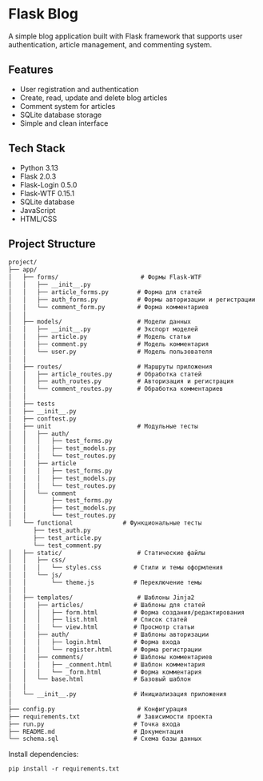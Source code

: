 # Flask Blog

A simple blog application built with Flask framework that supports user authentication, article management, and commenting system.

## Features
- User registration and authentication
- Create, read, update and delete blog articles
- Comment system for articles
- SQLite database storage
- Simple and clean interface

## Tech Stack
- Python 3.13
- Flask 2.0.3
- Flask-Login 0.5.0
- Flask-WTF 0.15.1
- SQLite database
- JavaScript
- HTML/CSS

## Project Structure

```markdown
project/
├── app/
│   ├── forms/                       # Формы Flask-WTF
│   │   ├── __init__.py
│   │   ├── article_forms.py        # Форма для статей
│   │   ├── auth_forms.py           # Формы авторизации и регистрации
│   │   └── comment_form.py         # Форма комментариев
│   │
│   ├── models/                     # Модели данных
│   │   ├── __init__.py             # Экспорт моделей
│   │   ├── article.py              # Модель статьи
│   │   ├── comment.py              # Модель комментария
│   │   └── user.py                 # Модель пользователя
│   │
│   ├── routes/                     # Маршруты приложения
│   │   ├── article_routes.py       # Обработка статей
│   │   ├── auth_routes.py          # Авторизация и регистрация
│   │   └── comment_routes.py       # Обработка комментариев
│   │
│   ├── tests
│   ├── __init__.py
│   ├── conftest.py
│   ├── unit                        # Модульные тесты
│   │   ├── auth/
│   │   │   ├── test_forms.py
│   │   │   ├── test_models.py
│   │   │   └── test_routes.py
│   │   ├── article
│   │   │   ├── test_forms.py
│   │   │   ├── test_models.py
│   │   │   └── test_routes.py
│   │   └── comment
│   │       ├── test_forms.py
│   │       ├── test_models.py
│   │       └── test_routes.py
│   └── functional              # Функциональные тесты
       ├── test_auth.py
       ├── test_article.py
       └── test_comment.py
│   ├── static/                     # Статические файлы
│   │   ├── css/
│   │   │   └── styles.css         # Стили и темы оформления
│   │   └── js/
│   │       └── theme.js           # Переключение темы
│   │
│   ├── templates/                  # Шаблоны Jinja2
│   │   ├── articles/              # Шаблоны для статей
│   │   │   ├── form.html          # Форма создания/редактирования
│   │   │   ├── list.html          # Список статей
│   │   │   └── view.html          # Просмотр статьи
│   │   ├── auth/                  # Шаблоны авторизации
│   │   │   ├── login.html         # Форма входа
│   │   │   └── register.html      # Форма регистрации
│   │   ├── comments/              # Шаблоны комментариев
│   │   │   ├── _comment.html      # Шаблон комментария
│   │   │   └── _form.html         # Форма комментария
│   │   └── base.html              # Базовый шаблон
│   │
│   └── __init__.py                # Инициализация приложения
│
├── config.py                       # Конфигурация
├── requirements.txt                # Зависимости проекта
├── run.py                         # Точка входа
├── README.md                      # Документация
└── schema.sql                     # Схема базы данных
```

Install dependencies:

```pip install -r requirements.txt```


